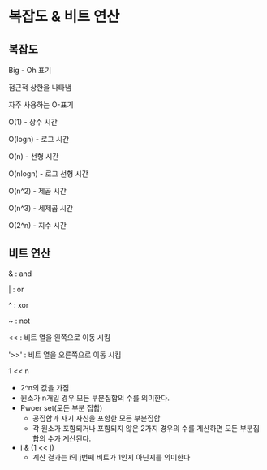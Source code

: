 # 복잡도 & 비트 연산



## 복잡도

Big - Oh 표기

점근적 상한을 나타냄

 

자주 사용하는 O-표기

O(1)	-	상수 시간

O(logn)	-	로그 시간

O(n)	-	선형 시간

O(nlogn)	-	로그 선형 시간

O(n^2)	-	제곱 시간

O(n^3)	-	세제곱 시간

O(2^n)	-	지수 시간

 





## 비트 연산

& : and

| : or

^ : xor

~ : not

<< : 비트 열을 왼쪽으로 이동 시킴

'>>' : 비트 열을 오른쪽으로 이동 시킴



1 << n

 - 2^n의 값을 가짐
 - 원소가 n개일 경우 모든 부분집합의 수를 의미한다.
 - Pwoer set(모든 부분 집합)
   - 공집합과 자기 자신을 포함한 모든 부분집합
   - 각 원소가 포함되거나 포함되지 않은 2가지 경우의 수를 계산하면 모든 부분집합의 수가 계산된다.
 - i & (1 << j)
   - 계산 결과는 i의 j번째 비트가 1인지 아닌지를 의미한다









